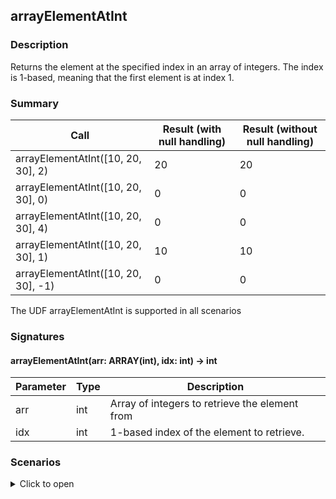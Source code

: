 <!--
  ~ Licensed to the Apache Software Foundation (ASF) under one
  ~ or more contributor license agreements.  See the NOTICE file
  ~ distributed with this work for additional information
  ~ regarding copyright ownership.  The ASF licenses this file
  ~ to you under the Apache License, Version 2.0 (the
  ~ "License"); you may not use this file except in compliance
  ~ with the License.  You may obtain a copy of the License at
  ~
  ~   http://www.apache.org/licenses/LICENSE-2.0
  ~
  ~ Unless required by applicable law or agreed to in writing,
  ~ software distributed under the License is distributed on an
  ~ "AS IS" BASIS, WITHOUT WARRANTIES OR CONDITIONS OF ANY
  ~ KIND, either express or implied.  See the License for the
  ~ specific language governing permissions and limitations
  ~ under the License.
  -->

## arrayElementAtInt

### Description

Returns the element at the specified index in an array of integers. The index is 1-based, meaning that the first element is at index 1. 
### Summary

|Call | Result (with null handling) | Result (without null handling)
|-----|-----------------------------|------------------------------|
| arrayElementAtInt([10, 20, 30], 2) | 20 | 20 |
| arrayElementAtInt([10, 20, 30], 0) | 0 | 0 |
| arrayElementAtInt([10, 20, 30], 4) | 0 | 0 |
| arrayElementAtInt([10, 20, 30], 1) | 10 | 10 |
| arrayElementAtInt([10, 20, 30], -1) | 0 | 0 |

The UDF arrayElementAtInt is supported in all scenarios

### Signatures

#### arrayElementAtInt(arr: ARRAY(int), idx: int) -> int

| Parameter | Type | Description |
|-----------|------|-------------|
| arr | int | Array of integers to retrieve the element from |
| idx | int | 1-based index of the element to retrieve. |
### Scenarios

<details>

<summary>Click to open</summary>

#### Ingestion time transformer


| Signature | Call | Expected result | Actual result | Comparison or Error |
|-----------|------|-----------------|---------------|---------------------|
| (arr: ARRAY(int), idx: int) -> int |arrayElementAtInt([10, 20, 30], 2) |20 |20 |EQUAL |
| (arr: ARRAY(int), idx: int) -> int |arrayElementAtInt([10, 20, 30], 0) |0 |0 |EQUAL |
| (arr: ARRAY(int), idx: int) -> int |arrayElementAtInt([10, 20, 30], 4) |0 |0 |EQUAL |
| (arr: ARRAY(int), idx: int) -> int |arrayElementAtInt([10, 20, 30], 1) |10 |10 |EQUAL |
| (arr: ARRAY(int), idx: int) -> int |arrayElementAtInt([10, 20, 30], -1) |0 |0 |EQUAL |

#### MSE intermediate stage (with null handling)


| Signature | Call | Expected result | Actual result | Comparison or Error |
|-----------|------|-----------------|---------------|---------------------|
| (arr: ARRAY(int), idx: int) -> int |arrayElementAtInt([10, 20, 30], 0) |0 |0 |EQUAL |
| (arr: ARRAY(int), idx: int) -> int |arrayElementAtInt([10, 20, 30], 4) |0 |0 |EQUAL |
| (arr: ARRAY(int), idx: int) -> int |arrayElementAtInt([10, 20, 30], 2) |20 |20 |EQUAL |
| (arr: ARRAY(int), idx: int) -> int |arrayElementAtInt([10, 20, 30], 1) |10 |10 |EQUAL |
| (arr: ARRAY(int), idx: int) -> int |arrayElementAtInt([10, 20, 30], -1) |0 |0 |EQUAL |

#### MSE intermediate stage (without null handling)


| Signature | Call | Expected result | Actual result | Comparison or Error |
|-----------|------|-----------------|---------------|---------------------|
| (arr: ARRAY(int), idx: int) -> int |arrayElementAtInt([10, 20, 30], 0) |0 |0 |EQUAL |
| (arr: ARRAY(int), idx: int) -> int |arrayElementAtInt([10, 20, 30], 4) |0 |0 |EQUAL |
| (arr: ARRAY(int), idx: int) -> int |arrayElementAtInt([10, 20, 30], 2) |20 |20 |EQUAL |
| (arr: ARRAY(int), idx: int) -> int |arrayElementAtInt([10, 20, 30], 1) |10 |10 |EQUAL |
| (arr: ARRAY(int), idx: int) -> int |arrayElementAtInt([10, 20, 30], -1) |0 |0 |EQUAL |

#### SSE predicate (with null handling)


| Signature | Call | Expected result | Actual result | Comparison or Error |
|-----------|------|-----------------|---------------|---------------------|
| (arr: ARRAY(int), idx: int) -> int |arrayElementAtInt([10, 20, 30], 2) |true |true |EQUAL |
| (arr: ARRAY(int), idx: int) -> int |arrayElementAtInt([10, 20, 30], 0) |true |true |EQUAL |
| (arr: ARRAY(int), idx: int) -> int |arrayElementAtInt([10, 20, 30], 4) |true |true |EQUAL |
| (arr: ARRAY(int), idx: int) -> int |arrayElementAtInt([10, 20, 30], 1) |true |true |EQUAL |
| (arr: ARRAY(int), idx: int) -> int |arrayElementAtInt([10, 20, 30], -1) |true |true |EQUAL |

#### SSE predicate (without null handling)


| Signature | Call | Expected result | Actual result | Comparison or Error |
|-----------|------|-----------------|---------------|---------------------|
| (arr: ARRAY(int), idx: int) -> int |arrayElementAtInt([10, 20, 30], 2) |true |true |EQUAL |
| (arr: ARRAY(int), idx: int) -> int |arrayElementAtInt([10, 20, 30], 0) |true |true |EQUAL |
| (arr: ARRAY(int), idx: int) -> int |arrayElementAtInt([10, 20, 30], 4) |true |true |EQUAL |
| (arr: ARRAY(int), idx: int) -> int |arrayElementAtInt([10, 20, 30], 1) |true |true |EQUAL |
| (arr: ARRAY(int), idx: int) -> int |arrayElementAtInt([10, 20, 30], -1) |true |true |EQUAL |

#### SSE projection (with null handling)


| Signature | Call | Expected result | Actual result | Comparison or Error |
|-----------|------|-----------------|---------------|---------------------|
| (arr: ARRAY(int), idx: int) -> int |arrayElementAtInt([10, 20, 30], 0) |0 |0 |EQUAL |
| (arr: ARRAY(int), idx: int) -> int |arrayElementAtInt([10, 20, 30], 4) |0 |0 |EQUAL |
| (arr: ARRAY(int), idx: int) -> int |arrayElementAtInt([10, 20, 30], 2) |20 |20 |EQUAL |
| (arr: ARRAY(int), idx: int) -> int |arrayElementAtInt([10, 20, 30], 1) |10 |10 |EQUAL |
| (arr: ARRAY(int), idx: int) -> int |arrayElementAtInt([10, 20, 30], -1) |0 |0 |EQUAL |

#### SSE projection (without null handling)


| Signature | Call | Expected result | Actual result | Comparison or Error |
|-----------|------|-----------------|---------------|---------------------|
| (arr: ARRAY(int), idx: int) -> int |arrayElementAtInt([10, 20, 30], 0) |0 |0 |EQUAL |
| (arr: ARRAY(int), idx: int) -> int |arrayElementAtInt([10, 20, 30], 4) |0 |0 |EQUAL |
| (arr: ARRAY(int), idx: int) -> int |arrayElementAtInt([10, 20, 30], 2) |20 |20 |EQUAL |
| (arr: ARRAY(int), idx: int) -> int |arrayElementAtInt([10, 20, 30], 1) |10 |10 |EQUAL |
| (arr: ARRAY(int), idx: int) -> int |arrayElementAtInt([10, 20, 30], -1) |0 |0 |EQUAL |


</details>

